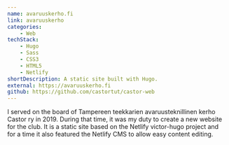 ```yaml
---
name: avaruuskerho.fi
link: avaruuskerho
categories:
    - Web
techStack:
    - Hugo
    - Sass
    - CSS3
    - HTML5
    - Netlify
shortDescription: A static site built with Hugo.
external: https://avaruuskerho.fi
github: https://github.com/castortut/castor-web
---
```


I served on the board of Tampereen teekkarien avaruusteknillinen kerho Castor
ry in 2019. During that time, it was my duty to create a new website for the
club. It is a static site based on the Netlify victor-hugo project and for a time it also
featured the Netlify CMS to allow easy content editing.